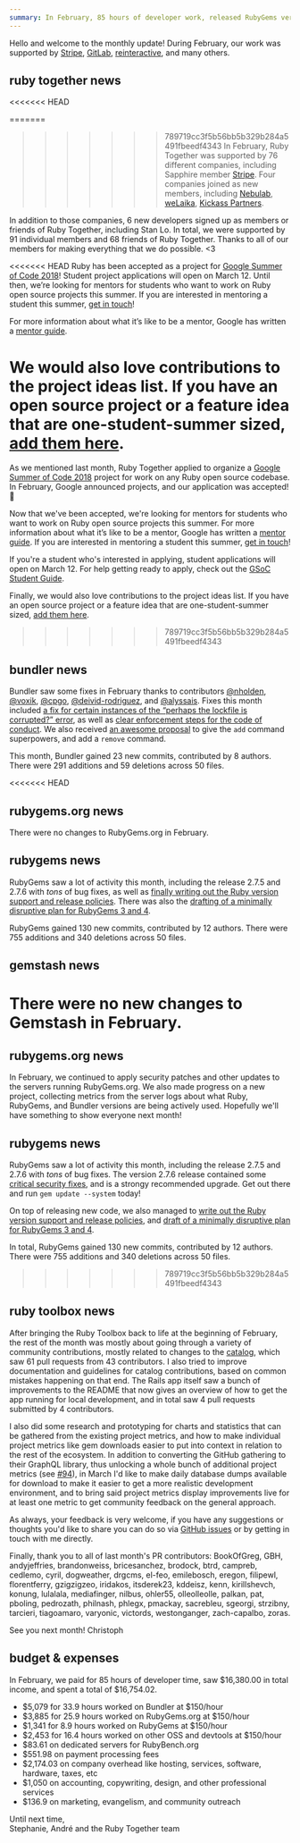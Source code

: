 ```yaml
---
summary: In February, 85 hours of developer work, released RubyGems versions 2.7.5 and 2.7.6, and updated two Bundler commands.
---
```


Hello and welcome to the monthly update! During February, our work was supported by [Stripe](https://stripe.com), [GitLab](https://about.gitlab.com/), [reinteractive](https://reinteractive.com/), and many others.

## ruby together news

<<<<<<< HEAD

=======
>>>>>>> 789719cc3f5b56bb5b329b284a5491fbeedf4343
In February, Ruby Together was supported by 76 different companies, including Sapphire member [Stripe](https://stripe.com). Four companies joined as new members, including [Nebulab](https://nebulab.it/), [weLaika](https://dev.welaika.com/en/), [Kickass Partners](http://kickass.partners).

In addition to those companies, 6 new developers signed up as members or friends of Ruby Together, including Stan Lo. In total, we were supported by 91 individual members and 68 friends of Ruby Together. Thanks to all of our members for making everything that we do possible. &lt;3

<<<<<<< HEAD
Ruby has been accepted as a project for [Google Summer of Code 2018](https://summerofcode.withgoogle.com/)! Student project applications will open on March 12. Until then, we’re looking for mentors for students who want to work on Ruby open source projects this summer. If you are interested in mentoring a student this summer, [get in touch](mailto:hello@rubytogether.org)!

For more information about what it’s like to be a mentor, Google has written a [mentor guide](https://google.github.io/gsocguides/mentor/).

We would also love contributions to the project ideas list. If you have an open source project or a feature idea that are one-student-summer sized, [add them here](https://github.com/rubygsoc/rubygsoc/wiki/Ideas-List).
=======
As we mentioned last month, Ruby Together applied to organize a [Google Summer of Code 2018](https://summerofcode.withgoogle.com/) project for work on any Ruby open source codebase. In February, Google announced projects, and our application was accepted! 🎉

Now that we've been accepted, we're  looking for mentors for students who want to work on Ruby open source projects this summer. For more information about what it’s like to be a mentor, Google has written a [mentor guide](https://google.github.io/gsocguides/mentor/). If you are interested in mentoring a student this summer, [get in touch](mailto:hello@rubytogether.org)!

If you're a student who's interested in applying, student applications will open on March 12. For help getting ready to apply, check out the [GSoC Student Guide](https://google.github.io/gsocguides/student/).

Finally, we would also love contributions to the project ideas list. If you have an open source project or a feature idea that are one-student-summer sized, [add them here](https://github.com/rubygsoc/rubygsoc/wiki/Ideas-List).
>>>>>>> 789719cc3f5b56bb5b329b284a5491fbeedf4343

## bundler news

Bundler saw some fixes in February thanks to contributors [@nholden](https://github.com/nholden), [@voxik](https://github.com/voxik), [@cpgo](https://github.com/cpgo),  [@deivid-rodriguez](https://github.com/deivid-rodriguez), and [@alyssais](https://github.com/alyssais). Fixes this month included [a fix for certain instances of the “perhaps the lockfile is corrupted?” error](https://github.com/bundler/bundler/pull/6288), as well as [clear enforcement steps for the code of conduct](https://github.com/bundler/bundler/pull/6283). We also received [an awesome proposal](https://github.com/bundler/rfcs/pull/10) to give the `add` command superpowers, and add a `remove` command.

This month, Bundler gained 23 new commits, contributed by 8 authors. There were 291 additions and 59 deletions across 50 files.

<<<<<<< HEAD

## rubygems.org news

There were no changes to RubyGems.org in February.

## rubygems news

RubyGems saw a lot of activity this month, including the release 2.7.5 and 2.7.6 with _tons_ of bug fixes, as well as [finally writing out the Ruby version support and release policies](https://github.com/rubygems/rubygems/pull/2202). There was also the [drafting of a minimally disruptive plan for RubyGems 3 and 4](https://github.com/rubygems/rubygems/pull/2182#issuecomment-364631805).

RubyGems gained 130 new commits, contributed by 12 authors. There were 755 additions and 340 deletions across 50 files.

## gemstash news

There were no new changes to Gemstash in February. 
=======
## rubygems.org news

In February, we continued to apply security patches and other updates to the servers running RubyGems.org. We also made progress on a new project, collecting metrics from the server logs about what Ruby, RubyGems, and Bundler versions are being actively used. Hopefully we'll have something to show everyone next month!

## rubygems news

RubyGems saw a lot of activity this month, including the release 2.7.5 and 2.7.6 with _tons_ of bug fixes. The version 2.7.6 release contained some [critical security fixes](https://blog.rubygems.org/2018/02/15/2.7.6-released.html), and is a strongy recommended upgrade. Get out there and run `gem update --system` today!

On top of releasing new code, we also managed to [write out the Ruby version support and release policies](https://github.com/rubygems/rubygems/pull/2202), and [draft of a minimally disruptive plan for RubyGems 3 and 4](https://github.com/rubygems/rubygems/pull/2182#issuecomment-364631805).

In total, RubyGems gained 130 new commits, contributed by 12 authors. There were 755 additions and 340 deletions across 50 files.
>>>>>>> 789719cc3f5b56bb5b329b284a5491fbeedf4343

## ruby toolbox news

After bringing the Ruby Toolbox back to life at the beginning of February, the rest of the month was mostly about going through a variety of community contributions, mostly related to changes to the [catalog](https://github.com/rubytoolbox/catalog), which saw 61 pull requests from 43 contributors. I also tried to improve documentation and guidelines for catalog contributions, based on common mistakes happening on that end. The Rails app itself saw a bunch of improvements to the README that now gives an overview of how to get the app running for local development, and in total saw 4 pull requests submitted by 4 contributors.

I also did some research and prototyping for charts and statistics that can be gathered from the existing project metrics, and how to make individual project metrics like gem downloads easier to put into context in relation to the rest of the ecosystem. In addition to converting the GitHub gathering to their GraphQL library, thus unlocking a whole bunch of additional project metrics (see [#94](https://github.com/rubytoolbox/rubytoolbox/pull/94)), in March I'd like to make daily database dumps available for download to make it easier to get a more realistic development environment, and to bring said project metrics display improvements live for at least one metric to get community feedback on the general approach.

As always, your feedback is very welcome, if you have any suggestions or thoughts you'd like to share you can do so via [GitHub issues](https://github.com/rubytoolbox/rubytoolbox/issues) or by getting in touch with me directly.

Finally, thank you to all of last month's PR contributors: BookOfGreg, GBH, andyjeffries, brandonweiss, bricesanchez, brodock, btrd, campreb, cedlemo, cyril, dogweather, drgcms, el-feo, emilebosch, eregon, filipewl, florentferry, gzigzigzeo, iridakos, itsderek23, kddeisz, kenn, kirillshevch, konung, lulalala, mediafinger, nilbus, ohler55, olleolleolle, palkan, pat, pboling, pedrozath, philnash, phlegx, pmackay, sacrebleu, sgeorgi, strzibny, tarcieri, tiagoamaro, varyonic, victords, westonganger, zach-capalbo, zoras.

See you next month!
Christoph


## budget &amp; expenses

In February, we paid for 85 hours of developer time, saw $16,380.00 in total income, and spent a total of $16,754.02.

* $5,079 for 33.9 hours worked on Bundler at $150/hour
* $3,885 for 25.9 hours worked on RubyGems.org at $150/hour
* $1,341 for 8.9 hours worked on RubyGems at $150/hour
* $2,453 for 16.4 hours worked on other OSS and devtools at $150/hour
* $83.61 on dedicated servers for RubyBench.org
* $551.98 on payment processing fees
* $2,174.03 on company overhead like hosting, services, software, hardware, taxes, etc
* $1,050 on accounting, copywriting, design, and other professional services
* $136.9 on marketing, evangelism, and community outreach


Until next time,<br>
Stephanie, André and the Ruby Together team
